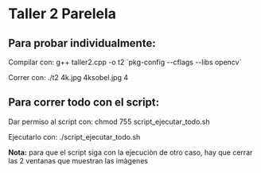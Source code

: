 # Taller 2 Parelela

## Para probar individualmente:

Compilar con: g++ taller2.cpp -o t2 \`pkg-config --cflags --libs opencv\`

Correr con: ./t2 4k.jpg 4ksobel.jpg 4

## Para correr todo con el script:

Dar permiso al script con: chmod 755 script_ejecutar_todo.sh 

Ejecutarlo con: ./script_ejecutar_todo.sh

**Nota:** para que el script siga con la ejecuciòn de otro caso, hay que cerrar las 2 ventanas que muestran las imàgenes
